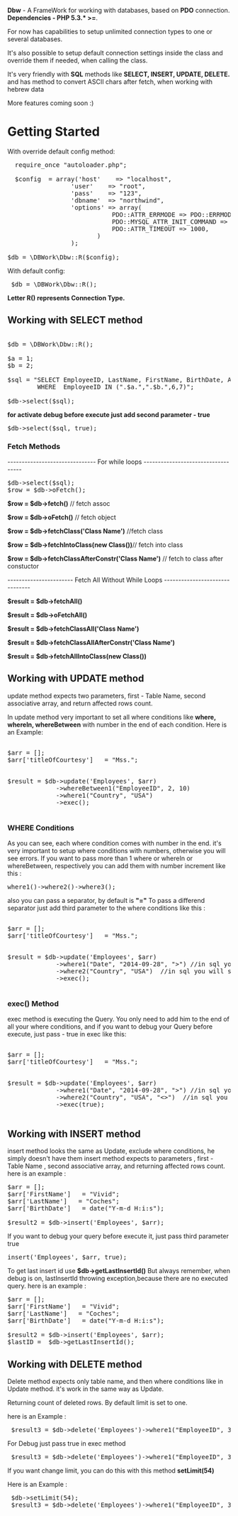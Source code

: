 <strong>Dbw</strong> - A FrameWork for working with databases, based on <strong>PDO</strong> connection.
<strong>Dependencies - PHP 5.3.* >=</strong>.

For now has capabilities to setup unlimited connection types to one or several databases.

It's also possible to setup default connection settings inside the class and override them if needed, when calling the class.

It's very friendly with <strong>SQL</strong> methods like <strong>SELECT, INSERT, UPDATE, DELETE.</strong> and has method to convert ASCII chars after fetch, when working with hebrew data

More features coming soon :)

<div style="align:center;font-weight:bold;"><h1>Getting Started</h1></div>

With override default config method:

<pre>
  require_once "autoloader.php";
  
  $config  = array('host'    => "localhost",
                 'user'    => "root",
                 'pass'    => "123",
                 'dbname'  => "northwind",
                 'options' => array(
                            PDO::ATTR_ERRMODE => PDO::ERRMODE_EXCEPTION,
                            PDO::MYSQL_ATTR_INIT_COMMAND => "SET NAMES utf8",
                            PDO::ATTR_TIMEOUT => 1000,
                        )
                 );

$db = \DBWork\Dbw::R($config);
</pre>

With default config: 
<pre>
 $db = \DBWork\Dbw::R();
</pre>


<strong>Letter R() represents Connection Type.</strong>


<h2>Working with SELECT method</h2>

<pre>

$db = \DBWork\Dbw::R();

$a = 1;
$b = 2;

$sql = "SELECT EmployeeID, LastName, FirstName, BirthDate, Address, City, Region FROM `Employees` 
        WHERE  EmployeeID IN (".$a.",".$b.",6,7)";

$db->select($sql);
</pre>

<strong>for activate debug before execute just add second parameter - true</strong>

<pre>
$db->select($sql, true);
</pre>


<h3>Fetch Methods </h3>

------------------------------- For while loops -----------------------------------

<pre>
$db->select($sql);
$row = $db->oFetch();
</pre>


<strong>$row = $db->fetch()</strong> // fetch assoc

<strong>$row = $db->oFetch()</strong> // fetch object

<strong>$row = $db->fetchClass('Class Name')</strong> //fetch class

<strong>$row = $db->fetchIntoClass(new Class())</strong>// fetch into class

<strong>$row = $db->fetchClassAfterConstr('Class Name')</strong> // fetch to class after constuctor


----------------------- Fetch All Without While Loops -------------------------------

<strong>$result = $db->fetchAll()</strong>

<strong>$result = $db->oFetchAll()</strong>

<strong>$result = $db->fetchClassAll('Class Name')</strong>

<strong>$result = $db->fetchClassAllAfterConstr('Class Name')</strong>

<strong>$result = $db->fetchAllIntoClass(new Class())</strong>

<h2>Working with UPDATE method</h2>


update method expects two parameters, first - Table Name,  second associative array, and return affected rows count.

In update method very important to set all where conditions like <b>where, whereIn, whereBetween</b> with number in the end of each condition. Here is an Example:

<pre>

$arr = [];
$arr['titleOfCourtesy']   = "Mss.";


$result = $db->update('Employees', $arr)
             ->whereBetween1("EmployeeID", 2, 10)
             ->where1("Country", "USA")
             ->exec();

</pre>


<h3> WHERE Conditions </h3>

As you can see, each where condition comes with number in the end.
it's very important to setup where conditions with numbers, otherwise you will see errors.
If you want to pass more than 1 where or whereIn or whereBetween, respectively you can add them with number increment like this :

<pre>
where1()->where2()->where3();
</pre>
also you can pass a separator, by default is <b>"="</b>
To pass a differend separator just add third parameter to the where conditions like this :

<pre>

$arr = [];
$arr['titleOfCourtesy']   = "Mss.";


$result = $db->update('Employees', $arr)
             ->where1("Date", "2014-09-28", ">") //in sql you will se this like : where date > "2014-09-28"
             ->where2("Country", "USA")  //in sql you will se this like : where Country "USA"
             ->exec();

</pre>


<h3> exec() Method </h3> 

exec method is executing the Query.
You only need to add him to the end of all your where conditions, and if you want to debug your Query
before execute, just pass - true in exec like this: 


<pre>

$arr = [];
$arr['titleOfCourtesy']   = "Mss.";


$result = $db->update('Employees', $arr)
             ->where1("Date", "2014-09-28", ">") //in sql you will se this like : where Date > "2014-09-28"
             ->where2("Country", "USA", "<>")  //in sql you will se this like : where Country <> "USA"
             ->exec(true);

</pre>

<h2>Working with INSERT method</h2>

insert method looks the same as Update, exclude where conditions, he simply doesn't have them
insert method expects to parameters , first - Table Name ,  second associative array, and returning affected rows count. here is an example :

<pre>
$arr = [];
$arr['FirstName']   = "Vivid";
$arr['LastName']   = "Coches";
$arr['BirthDate']   = date("Y-m-d H:i:s");

$result2 = $db->insert('Employees', $arr);
</pre>

If you want to debug your query before execute it, just pass third parameter true
<pre>
insert('Employees', $arr, true);
</pre>

To get last insert id use <b>$db->getLastInsertId()</b>
But always remember, when debug is on, lastInsertId throwing exception,because there are no executed query.
here is an example :

<pre>
$arr = [];
$arr['FirstName']   = "Vivid";
$arr['LastName']   = "Coches";
$arr['BirthDate']   = date("Y-m-d H:i:s");

$result2 = $db->insert('Employees', $arr);
$lastID =  $db->getLastInsertId();
</pre>


<h2>Working with DELETE method</h2>

Delete method expects only table name, and then where conditions like in Update method. it's work in the same way as Update. 

Returning count of deleted rows. 
By default limit is set to one.

here is an Example :

<pre>
 $result3 = $db->delete('Employees')->where1("EmployeeID", 34)->exec();
</pre>

For Debug just pass true in exec method

<pre>
 $result3 = $db->delete('Employees')->where1("EmployeeID", 34)->exec(true);
</pre>

If you want change limit, you can do this with this method <b>setLimit(54)</b>

Here is an Example :

<pre>
 $db->setLimit(54);
 $result3 = $db->delete('Employees')->where1("EmployeeID", 34)->exec(true);
</pre>


